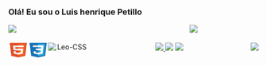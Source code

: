 ### Olá! Eu sou o Luis henrique Petillo

<div align="center">
  <a href="https://github.com/LHPetillo">
    <img align="left" width="48%" src="https://github-readme-stats.vercel.app/api?username=LHPetillo&show_icons=true&theme=aura_dark"/>
    <img width="24.5%" src="https://github-readme-stats.vercel.app/api/top-langs/?username=LHPetillo&theme=aura_dark")](https://github.com/LHPetillo/github-readme-stats)
        
</div>
  

 <div style="display: inline_block"><br>
    <img align="left" alt="Leo-HTML" height="30" width="40" src="https://raw.githubusercontent.com/devicons/devicon/master/icons/html5/html5-original.svg">
    <img align="left" alt="Leo-CSS" height="30" width="40" src="https://raw.githubusercontent.com/devicons/devicon/master/icons/css3/css3-original.svg">
    <img align="left" alt="Leo-CSS" height="30" width="80" src="https://img.shields.io/badge/python-3670A0?style=for-the-badge&logo=python&logoColor=ffdd54">
</div>
 

 <div>
   <a href="https://www.instagram.com/lpetillo/" target="_blank"><img src="https://img.shields.io/badge/-Instagram-%23E4405F?style=for-the-badge&logo=&logoColor=white" target="_blank">     </a>
   <a href="mailto:luis.petillo@hotmail.com" target="_blank"><img src="https://img.shields.io/badge/Microsoft_Outlook-0078D4?style=for-the-badge&logo=microsoft-outlook&logoColor=white" target="_blank"></a>  
  <a href="https://https://www.linkedin.com/in/luis-henrique-petillo-16878814b/" target="_blank"><img src="https://img.shields.io/badge/-LinkedIn-%230077B5?style=for-the-badge&logo=linkedin&logoColor=white" target="_blank"></a> 

  <img align="right" alts="gilf" height="130" src="https://i.pinimg.com/originals/ce/2f/f4/ce2ff427210d240c6ed30094cc45aa4e.gif">
     
 </div>
    
